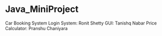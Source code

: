 # Java_MiniProject
Car Booking System
Login System: Ronit Shetty
GUI: Tanishq Nabar
Price Calculator: Pranshu Chaniyara
